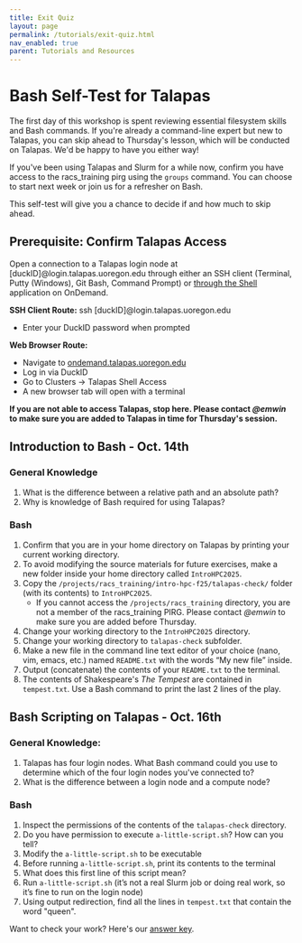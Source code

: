 ```yaml
---
title: Exit Quiz
layout: page
permalink: /tutorials/exit-quiz.html
nav_enabled: true
parent: Tutorials and Resources
---
```


# Bash Self-Test for Talapas

The first day of this workshop is spent reviewing essential filesystem skills and Bash commands.
If you're already a command-line expert but new to Talapas, you can skip ahead to Thursday's lesson, which will
be conducted on Talapas. We'd be happy to have you either way!

If you've been using Talapas and Slurm for a while now, 
confirm you have access to the racs_training pirg using the `groups` command. 
You can choose to start next week or join us for a refresher on Bash.

This self-test will give you a chance to decide if and how much to skip ahead.

## Prerequisite: Confirm Talapas Access

Open a connection to a Talapas login node at \[duckID\]@login.talapas.uoregon.edu through either an SSH client (Terminal, Putty (Windows), Git Bash, Command Prompt) or [through the Shell](https://ondemand.talapas.uoregon.edu/pun/sys/shell/ssh/login1.talapas.uoregon.edu) application on OnDemand. 

**SSH Client Route:** ssh \[duckID\]@login.talapas.uoregon.edu 

* Enter your DuckID password when prompted

**Web Browser Route:**

* Navigate to [ondemand.talapas.uoregon.edu](https://ondemand.talapas.uoregon.edu/)    
* Log in via DuckID   
* Go to Clusters \-\> Talapas Shell Access   
* A new browser tab will open with a terminal 

**If you are not able to access Talapas, stop here. Please contact *@emwin* to make sure you 
are added to Talapas in time for Thursday's session.**

## Introduction to Bash - Oct. 14th

### General Knowledge
1. What is the difference between a relative path and an absolute path?
1. Why is knowledge of Bash required for using Talapas?

### Bash
1. Confirm that you are in your home directory on Talapas by printing your current working directory.   
1. To avoid modifying the source materials for future exercises, make a new folder inside your home directory called `IntroHPC2025`.
1. Copy the `/projects/racs_training/intro-hpc-f25/talapas-check/` folder (with its contents) to `IntroHPC2025`.
    - If you cannot access the `/projects/racs_training` directory, you are not a member of the racs_training PIRG. Please
    contact *@emwin* to make sure you are added before Thursday.
1. Change your working directory to the `IntroHPC2025` directory.  
1. Change your working directory to `talapas-check` subfolder.    
1. Make a new file in the command line text editor of your choice (nano, vim, emacs, etc.) named `README.txt` with the words “My new file” inside.   
1. Output (concatenate) the contents of your `README.txt` to the terminal.
1. The contents of Shakespeare's *The Tempest* are contained in `tempest.txt`. Use a Bash command to print the last
2 lines of the play.     

## Bash Scripting on Talapas - Oct. 16th

### General Knowledge:
1. Talapas has four login nodes. What Bash command could you use to determine which of the four login nodes you've connected to?
1. What is the difference between a login node and a compute node?

### Bash
1. Inspect the permissions of the contents of the `talapas-check` directory.  
1. Do you have permission to execute `a-little-script.sh`? How can you tell?   
1. Modify the `a-little-script.sh` to be executable    
1. Before running `a-little-script.sh`, print its contents to the terminal   
1. What does this first line of this script mean?   
1. Run `a-little-script.sh` (it’s not a real Slurm job or doing real work, so it’s fine to run on the login node) 
1. Using output redirection, find all the lines in `tempest.txt` that contain the word "queen". 

Want to check your work? Here's our [answer key](./exit-key.html).